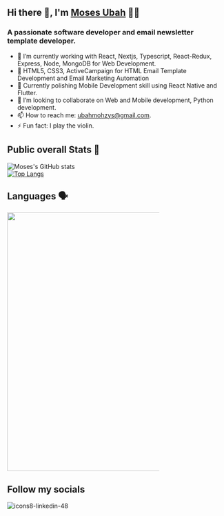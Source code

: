 ## Hi there 👋, I'm <a href="https://www.upwork.com/freelancers/~012163040271b5c61c" target="_blank">Moses Ubah</a> 👦🏽<br>

### A passionate software developer and email newsletter template developer.

<!-- - 💻 I'm an Bachelor Degree holder in computer science -->
- 🔭 I’m currently working with React, Nextjs, Typescript, React-Redux, Express, Node, MongoDB for Web Development.
- 🔭 HTML5, CSS3, ActiveCampaign for HTML Email Template Development and Email Marketing Automation
- 🌱 Currently polishing Mobile Development skill using React Native and Flutter.
- 👯 I’m looking to collaborate on Web and Mobile development, Python development.
- 📫 How to reach me: ubahmohzys@gmail.com.
- ⚡ Fun fact: I play the violin.<br>


## Public overall Stats 🚀
![Moses's GitHub stats](https://github-readme-stats.vercel.app/api?username=mohzys23&count_private=true&show_icons=true&card_width=50%)<br>
[![Top Langs](https://github-readme-stats.vercel.app/api/top-langs/?username=mohzys23&layout=compact&card_width=50%)](https://github.com/mohzys23/github-readme-stats)
<be>



## Languages 🗣️
<img src="https://cr-skills-chart-widget.azurewebsites.net/api/api?username=mohzys23" width="600px" style="max-width: 70%" />

## Follow my socials
![icons8-linkedin-48]((https://www.linkedin.com/in/mosesubah/))

  
